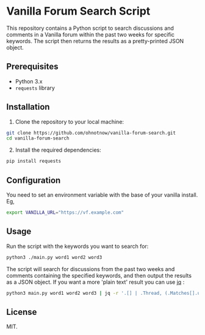 # Vanilla Forum Search Script

This repository contains a Python script to search discussions and comments in a Vanilla forum within the past two weeks for specific keywords. The script then returns the results as a pretty-printed JSON object.

## Prerequisites

- Python 3.x
- `requests` library

## Installation

1. Clone the repository to your local machine:

```bash
git clone https://github.com/ohnotnow/vanilla-forum-search.git
cd vanilla-forum-search
```

2. Install the required dependencies:

```bash
pip install requests
```

## Configuration

You need to set an environment variable with the base of your vanilla install.  Eg,
```bash
export VANILLA_URL="https://vf.example.com"
```

## Usage

Run the script with the keywords you want to search for:

```bash
python3 ./main.py word1 word2 word3
```

The script will search for discussions from the past two weeks and comments containing the specified keywords, and then output the results as a JSON object.  If you want a more 'plain text' result you can use [jq](https://jqlang.github.io/jq/download/) :
```bash
python3 main.py word1 word2 word3 | jq -r '.[] | .Thread, (.Matches[].url)'
```
## License

MIT.
